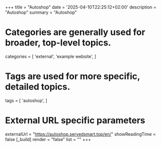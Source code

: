 +++
title = "Autoshop"
date = '2025-04-10T22:25:12+02:00'
description = "Autoshop"
summary = "Autoshop"
# Categories are generally used for broader, top-level topics.
categories = [
 'external',
 'example website',
]
# Tags are used for more specific, detailed topics.
tags = [
 'autoshop',
]
# External URL specific parameters
externalUrl = "https://autoshop.servedsmart.top/en/"
showReadingTime = false
[_build]
render = "false"
list = ""
+++
